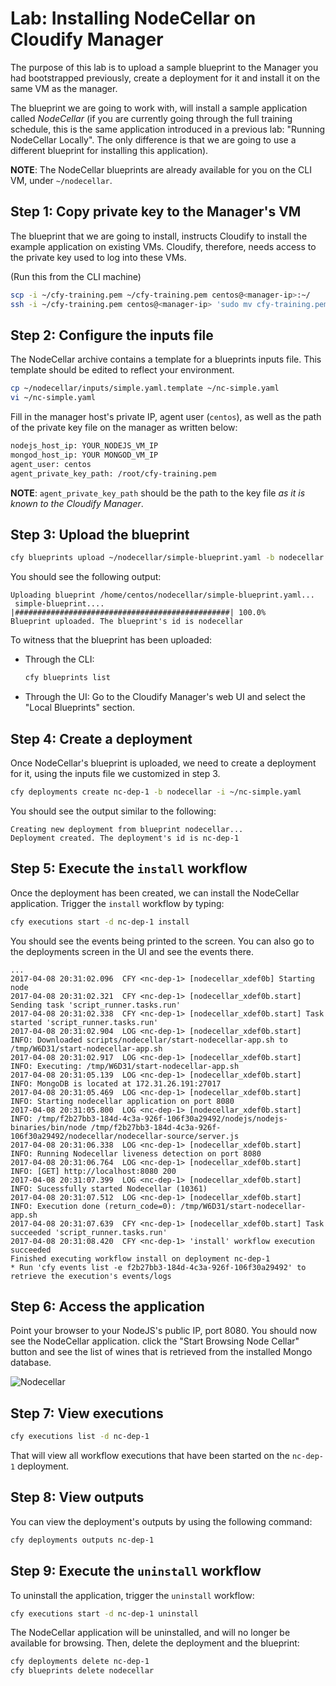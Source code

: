 # Lab: Installing NodeCellar on Cloudify Manager

The purpose of this lab is to upload a sample blueprint to the Manager you had bootstrapped previously, create a deployment for it and install it on the same VM as the manager.

The blueprint we are going to work with, will install a sample application called *NodeCellar* (if you are
currently going through the full training schedule, this is the same application introduced in a previous lab:
"Running NodeCellar Locally". The only difference is that we are going to use a different blueprint for
installing this application).

**NOTE**: The NodeCellar blueprints are already available for you on the CLI VM, under `~/nodecellar`.

## Step 1: Copy private key to the Manager's VM

The blueprint that we are going to install, instructs Cloudify to install the example application on existing VMs.
Cloudify, therefore, needs access to the private key used to log into these VMs.

(Run this from the CLI machine)

```bash
scp -i ~/cfy-training.pem ~/cfy-training.pem centos@<manager-ip>:~/
ssh -i ~/cfy-training.pem centos@<manager-ip> 'sudo mv cfy-training.pem /root'
```

## Step 2: Configure the inputs file

The NodeCellar archive contains a template for a blueprints inputs file. This template should be edited to reflect your environment.

```bash
cp ~/nodecellar/inputs/simple.yaml.template ~/nc-simple.yaml
vi ~/nc-simple.yaml
```

Fill in the manager host's private IP, agent user (`centos`), as well as the path of the private key file on the manager as written below:

```bash
nodejs_host_ip: YOUR_NODEJS_VM_IP
mongod_host_ip: YOUR MONGOD_VM_IP
agent_user: centos
agent_private_key_path: /root/cfy-training.pem
```

**NOTE**: `agent_private_key_path` should be the path to the key file *as it is known to the Cloudify Manager*.

## Step 3: Upload the blueprint

```bash
cfy blueprints upload ~/nodecellar/simple-blueprint.yaml -b nodecellar
```

You should see the following output:

```
Uploading blueprint /home/centos/nodecellar/simple-blueprint.yaml...
 simple-blueprint.... |################################################| 100.0%
Blueprint uploaded. The blueprint's id is nodecellar
```

To witness that the blueprint has been uploaded:

*   Through the CLI:

    ```bash
    cfy blueprints list
    ```
*   Through the UI: Go to the Cloudify Manager's web UI and select the "Local Blueprints" section.

## Step 4: Create a deployment

Once NodeCellar's blueprint is uploaded, we need to create a deployment for it, using the inputs file we customized in step 3.

```bash
cfy deployments create nc-dep-1 -b nodecellar -i ~/nc-simple.yaml
```

You should see the output similar to the following:

```
Creating new deployment from blueprint nodecellar...
Deployment created. The deployment's id is nc-dep-1
```

## Step 5: Execute the `install` workflow

Once the deployment has been created, we can install the NodeCellar application. Trigger the `install` workflow by typing:

```bash
cfy executions start -d nc-dep-1 install
```

You should see the events being printed to the screen. You can also go to the deployments screen in the UI and see the events there. 

```
...
2017-04-08 20:31:02.096  CFY <nc-dep-1> [nodecellar_xdef0b] Starting node
2017-04-08 20:31:02.321  CFY <nc-dep-1> [nodecellar_xdef0b.start] Sending task 'script_runner.tasks.run'
2017-04-08 20:31:02.338  CFY <nc-dep-1> [nodecellar_xdef0b.start] Task started 'script_runner.tasks.run'
2017-04-08 20:31:02.904  LOG <nc-dep-1> [nodecellar_xdef0b.start] INFO: Downloaded scripts/nodecellar/start-nodecellar-app.sh to /tmp/W6D31/start-nodecellar-app.sh
2017-04-08 20:31:02.917  LOG <nc-dep-1> [nodecellar_xdef0b.start] INFO: Executing: /tmp/W6D31/start-nodecellar-app.sh
2017-04-08 20:31:05.139  LOG <nc-dep-1> [nodecellar_xdef0b.start] INFO: MongoDB is located at 172.31.26.191:27017
2017-04-08 20:31:05.469  LOG <nc-dep-1> [nodecellar_xdef0b.start] INFO: Starting nodecellar application on port 8080
2017-04-08 20:31:05.800  LOG <nc-dep-1> [nodecellar_xdef0b.start] INFO: /tmp/f2b27bb3-184d-4c3a-926f-106f30a29492/nodejs/nodejs-binaries/bin/node /tmp/f2b27bb3-184d-4c3a-926f-106f30a29492/nodecellar/nodecellar-source/server.js
2017-04-08 20:31:06.338  LOG <nc-dep-1> [nodecellar_xdef0b.start] INFO: Running Nodecellar liveness detection on port 8080
2017-04-08 20:31:06.764  LOG <nc-dep-1> [nodecellar_xdef0b.start] INFO: [GET] http://localhost:8080 200
2017-04-08 20:31:07.399  LOG <nc-dep-1> [nodecellar_xdef0b.start] INFO: Sucessfully started Nodecellar (10361)
2017-04-08 20:31:07.512  LOG <nc-dep-1> [nodecellar_xdef0b.start] INFO: Execution done (return_code=0): /tmp/W6D31/start-nodecellar-app.sh
2017-04-08 20:31:07.639  CFY <nc-dep-1> [nodecellar_xdef0b.start] Task succeeded 'script_runner.tasks.run'
2017-04-08 20:31:08.420  CFY <nc-dep-1> 'install' workflow execution succeeded
Finished executing workflow install on deployment nc-dep-1
* Run 'cfy events list -e f2b27bb3-184d-4c3a-926f-106f30a29492' to retrieve the execution's events/logs
```

## Step 6: Access the application

Point your browser to your NodeJS's public IP, port 8080. You should now see the NodeCellar application. click the "Start Browsing Node Cellar" button and see the list of wines that is retrieved from the installed Mongo database.

![Nodecellar](../../../raw/4.0/running-nodecellar-on-manager/nodecellar.png "NodeCellar")

## Step 7: View executions

```bash
cfy executions list -d nc-dep-1
```

That will view all workflow executions that have been started on the `nc-dep-1` deployment.

## Step 8: View outputs

You can view the deployment's outputs by using the following command:

```bash
cfy deployments outputs nc-dep-1
```

## Step 9: Execute the `uninstall` workflow

To uninstall the application, trigger the `uninstall` workflow:

```bash
cfy executions start -d nc-dep-1 uninstall
```

The NodeCellar application will be uninstalled, and will no longer be available for browsing. Then, delete the deployment
and the blueprint:

```bash
cfy deployments delete nc-dep-1
cfy blueprints delete nodecellar
```
